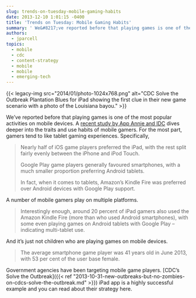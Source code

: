 ```yaml
---
slug: trends-on-tuesday-mobile-gaming-habits
date: 2013-12-10 1:01:15 -0400
title: 'Trends on Tuesday: Mobile Gaming Habits'
summary: ' We&#8217;ve reported before that playing games is one of the most popular activities on mobile devices. A recent study by App Annie and IDC dives deeper into'
authors:
  - jparcell
topics:
  - mobile
  - cdc
  - content-strategy
  - mobile
  - mobile
  - emerging-tech
---
```


{{< legacy-img src="2014/01/photo-1024x768.png" alt="CDC Solve the Outbreak Plantation Blues for iPad showing the first clue in their new game scenario with a photo of the Louisiana bayou." >}} 

We&#8217;ve reported before that playing games is one of the most popular activities on mobile devices. A [recent study by App Annie and IDC](http://www.mobileworldlive.com/mobile-gaming-multiple-devices-regional-shifts?utm_campaign=MWL-A-20131210&utm_medium=email&utm_source=Eloqua&elq=13c3de37cf244dc995152f2f1403d758&elqCampaignId=982) dives deeper into the traits and use habits of mobile gamers. For the most part, gamers tend to like tablet gaming experiences. Specifically,

> Nearly half of iOS game players preferred the iPad, with the rest split fairly evenly between the iPhone and iPod Touch.
> 
> Google Play game players generally favoured smartphones, with a much smaller proportion preferring Android tablets.
> 
> In fact, when it comes to tablets, Amazon’s Kindle Fire was preferred over Android devices with Google Play support.

A number of mobile gamers play on multiple platforms.

> Interestingly enough, around 20 percent of iPad gamers also used the Amazon Kindle Fire (more than who used Android smartphones), with some even playing games on Android tablets with Google Play – indicating multi-tablet use.

And it&#8217;s just not children who are playing games on mobile devices.

> The average smartphone game player was 41 years old in June 2013, with 53 per cent of the user base female.

Government agencies have been targeting mobile game players. [CDC&#8217;s Solve the Outbreak]({{< ref "2013-10-31-new-outbreaks-but-no-zombies-on-cdcs-solve-the-outbreak.md" >}}) iPad app is a highly successful example and you can read about their strategy here.